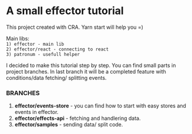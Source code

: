 # A small effector tutorial 

This project created with CRA. Yarn start will help you =)

Main libs:  
``1) effector - main lib``  
``2) effector/react - connecting to react``  
``3) patronum - usefull helper``


I decided to make this tutorial step by step. You can find small parts in project branches.
In last branch it will be a completed feature with conditions/data fetching/ splitting events.


### BRANCHES
1) **effector/events-store** - you can find how to start with easy stores and events in effector.
2) **effector/effects-api** - fetching and handlering data.
3) **effector/samples** - sending data/ split code.



